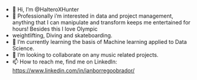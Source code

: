- 👋 Hi, I’m @HalteroXHunter
- 👀 Professionally i’m interested in data and project management, anything that I can manipulate and transform keeps me entertained for hours! Besides this I love Olympic
- weightlifting, Diving and skateboarding. 
- 🌱 I’m currently learning the basis of Machine learning applied to Data Science.
- 💞️ I’m looking to collaborate on any music related projects.
- 📫 How to reach me, find me on LinkedIn: https://www.linkedin.com/in/ianborregoobrador/
